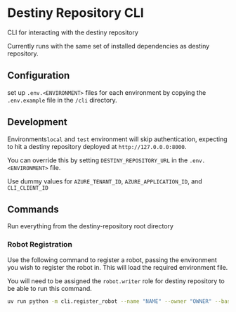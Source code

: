 # Destiny Repository CLI

CLI for interacting with the destiny repository

Currently runs with the same set of installed dependencies as destiny repository.

## Configuration

set up `.env.<ENVIRONMENT>` files for each environment by copying the `.env.example` file in the `/cli` directory.

## Development

Environments`local` and `test` environment will skip authentication, expecting to hit a destiny repository deployed at `http://127.0.0.0:8000`.

You can override this by setting `DESTINY_REPOSITORY_URL` in the `.env.<ENVIRONMENT>` file.

Use dummy values for `AZURE_TENANT_ID`, `AZURE_APPLICATION_ID`, and `CLI_CLIENT_ID`

## Commands

Run everything from the destiny-repository root directory

### Robot Registration

Use the following command to register a robot, passing the environment you wish to register the robot in. This will load the required environment file.

You will need to be assigned the `robot.writer` role for destiny repository to be able to run this command.

```sh
uv run python -m cli.register_robot --name "NAME" --owner "OWNER" --base-url "BASE_URL" --description "DESCRIPTION" --env ENVIRONMENT
```
